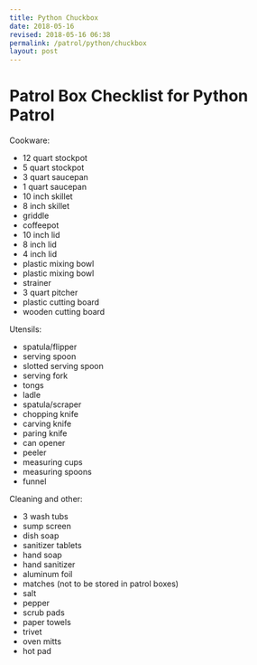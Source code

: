 ```yaml
---
title: Python Chuckbox
date: 2018-05-16
revised: 2018-05-16 06:38 
permalink: /patrol/python/chuckbox
layout: post
---
```



# Patrol Box Checklist for Python Patrol

Cookware:

- 12 quart stockpot
- 5 quart stockpot
- 3 quart saucepan
- 1 quart saucepan
- 10 inch skillet
- 8 inch skillet
- griddle
- coffeepot
- 10 inch lid
- 8 inch lid
- 4 inch lid
- plastic mixing bowl
- plastic mixing bowl
- strainer
- 3 quart pitcher
- plastic cutting board
- wooden cutting board

Utensils:

- spatula/flipper
- serving spoon
- slotted serving spoon
- serving fork
- tongs
- ladle
- spatula/scraper
- chopping knife
- carving knife
- paring knife
- can opener
- peeler
- measuring cups
- measuring spoons
- funnel

Cleaning and other:

- 3 wash tubs
- sump screen
- dish soap
- sanitizer tablets
- hand soap
- hand sanitizer
- aluminum foil
- matches (not to be stored in patrol boxes)
- salt
- pepper
- scrub pads
- paper towels
- trivet
- oven mitts
- hot pad

